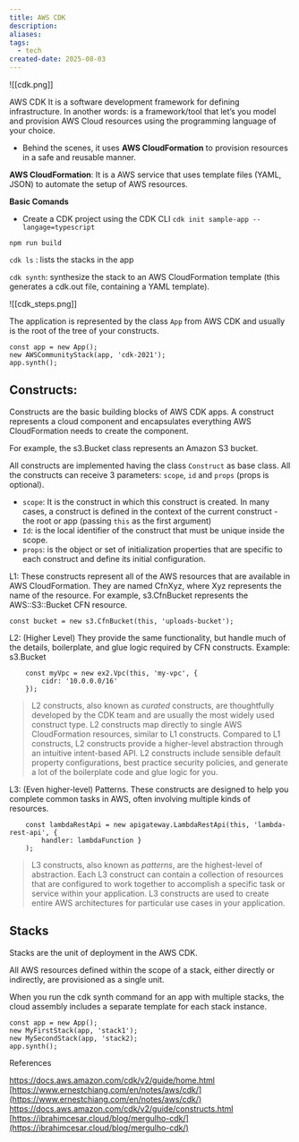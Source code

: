 ```yaml
---
title: AWS CDK
description: 
aliases: 
tags:
  - tech
created-date: 2025-08-03
---
```


![[cdk.png]]

AWS CDK It is a software development framework for defining infrastructure. In another words: is a framework/tool that let’s you model and provision AWS Cloud resources using the programming language of your choice.

- Behind the scenes, it uses **AWS CloudFormation** to provision resources in a safe and reusable manner.




**AWS CloudFormation**: It is a AWS service that uses template files (YAML, JSON) to automate the setup of AWS resources.

**Basic Comands**

- Create a CDK project using the CDK CLI
`cdk init sample-app --langage=typescript`

`npm run build`

`cdk ls` : lists the stacks in the app

`cdk synth`: synthesize the stack to an AWS CloudFormation template (this generates a cdk.out file, containing a YAML template).


![[cdk_steps.png]]


The application is represented by the class `App` from AWS CDK and usually is the root of the tree of your constructs.

```tsx
const app = new App();
new AWSCommunityStack(app, 'cdk-2021');
app.synth();
```

## Constructs:

Constructs are the basic building blocks of AWS CDK apps. A construct represents a cloud component and encapsulates everything AWS CloudFormation needs to create the component.

For example, the s3.Bucket class represents an Amazon S3 bucket.

All constructs are implemented having the class `Construct` as base class. All the constructs can receive 3 parameters: `scope`, `id` and `props` (props is optional).

- `scope`: It is the construct in which this construct is created. In many cases, a construct is defined in the context of the current construct - the root or app (passing `this` as the first argument)
- `Id`: is the local identifier of the construct that must be unique inside the scope.
- `props`: is the object or set of initialization properties that are specific to each construct and define its initial configuration.

L1: These constructs represent all of the AWS resources that are available in AWS CloudFormation. They are named CfnXyz, where Xyz represents the name of the resource. For example, s3.CfnBucket represents the AWS::S3::Bucket CFN resource.

```tsx
const bucket = new s3.CfnBucket(this, 'uploads-bucket');
```

L2: (Higher Level) They provide the same functionality, but handle much of the details, boilerplate, and glue logic required by CFN constructs. Example: s3.Bucket

```tsx
	const myVpc = new ex2.Vpc(this, 'my-vpc', {
		cidr: '10.0.0.0/16'
	});
```

> L2 constructs, also known as _curated_ constructs, are thoughtfully developed by the CDK team and are usually the most widely used construct type. L2 constructs map directly to single AWS CloudFormation resources, similar to L1 constructs. Compared to L1 constructs, L2 constructs provide a higher-level abstraction through an intuitive intent-based API. L2 constructs include sensible default property configurations, best practice security policies, and generate a lot of the boilerplate code and glue logic for you.



L3: (Even higher-level) Patterns. These constructs are designed to help you complete common tasks in AWS, often involving multiple kinds of resources.

```tsx
	const lambdaRestApi = new apigateway.LambdaRestApi(this, 'lambda-rest-api', {
		handler: lambdaFunction }
	);
```

> L3 constructs, also known as _patterns_, are the highest-level of abstraction. Each L3 construct can contain a collection of resources that are configured to work together to accomplish a specific task or service within your application. L3 constructs are used to create entire AWS architectures for particular use cases in your application.



## Stacks

Stacks are the unit of deployment in the AWS CDK.

All AWS resources defined within the scope of a stack, either directly or indirectly, are provisioned as a single unit.

When you run the cdk synth command for an app with multiple stacks, the cloud assembly includes a separate template for each stack instance.

```tsx
const app = new App();
new MyFirstStack(app, 'stack1');
new MySecondStack(app, 'stack2);
app.synth();
```

References



https://docs.aws.amazon.com/cdk/v2/guide/home.html
[https://www.ernestchiang.com/en/notes/aws/cdk/](https://www.ernestchiang.com/en/notes/aws/cdk/)
https://docs.aws.amazon.com/cdk/v2/guide/constructs.html
[https://ibrahimcesar.cloud/blog/mergulho-cdk/](https://ibrahimcesar.cloud/blog/mergulho-cdk/)